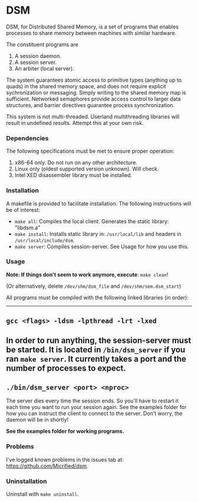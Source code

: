 # DSM 

DSM, for Distributed Shared Memory, is a set of programs that enables processes to share memory between machines with similar hardware. 

The constituent programs are
1. A session daemon. 
2. A session server.
3. An arbiter (local server).

The system guarantees atomic access to primitive types (anything up to quads) in the shared memory space, and does not require explicit sychronization or messaging. Simply writing to the shared memory map is sufficient. Networked semaphores provide access control to larger data structures, and barrier directives guarantee process synchronization.

This system is not multi-threaded. Userland multithreading libraries will result in undefined results. Attempt this at your own risk.

### Dependencies

The following specifications must be met to ensure proper operation:
1. x86-64 only. Do not run on any other architecture.
2. Linux only (oldest supported version unknown). Will check. 
3. Intel XED disassembler library must be installed.

### Installation

A makefile is provided to facilitate installation. The following instructions will be of interest:

* `make all`: Compiles the local client. Generates the static library: "libdsm.a"
* `make install`: Installs static library in: `/usr/local/lib` and headers in `/usr/local/include/dsm`.
* `make server`: Compiles session-server. See Usage for how you use this.

### Usage

**Note: If things don't seem to work anymore, execute**: `make clean`!

(Or alternatively, delete `/dev/shm/dsm_file` and `/dev/shm/sem.dsm_start`)


All programs must be compiled with the following linked libraries (in order):

---
`gcc <flags> -ldsm -lpthread -lrt -lxed`
---

In order to run anything, the session-server must be started. It is located in
`/bin/dsm_server` if you ran `make server`. It currently takes a port and the number
of processes to expect.
---
`./bin/dsm_server <port> <nproc>`
---

The server dies every time the session ends. So you'll have to restart it each time you want to run your session again. See the examples folder for how you can instruct the client to connect to the server. Don't worry, the daemon will be in shortly!

**See the examples folder for working programs.**

### Problems

I've logged known problems in the issues tab at: https://github.com/Micrified/dsm.


### Uninstallation

Uninstall with `make uninstall`.
